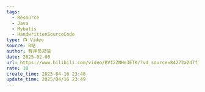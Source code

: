 ```yaml
---
tags:
  - Resource
  - Java
  - Mybatis
  - HandwrittenSourceCode
type: 📺 Video
source: B站
author: 程序员郑清
date: 2025-02-06
url: https://www.bilibili.com/video/BV12ZNHe3ETK/?vd_source=84272a2d7f72158b38778819be5bc6ad
rate: 10
create_time: 2025-04-16 23:48
update_time: 2025/04/16 23:49
---
```

